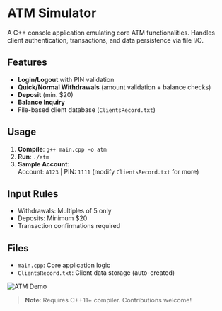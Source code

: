 # ATM Simulator

A C++ console application emulating core ATM functionalities. Handles client authentication, transactions, and data persistence via file I/O.

## Features
- **Login/Logout** with PIN validation
- **Quick/Normal Withdrawals** (amount validation + balance checks)
- **Deposit** (min. $20)
- **Balance Inquiry**
- File-based client database (`ClientsRecord.txt`)

## Usage
1. **Compile**: `g++ main.cpp -o atm`
2. **Run**: `./atm`
3. **Sample Account**:  
   Account: `A123` | PIN: `1111` (modify `ClientsRecord.txt` for more)

## Input Rules
- Withdrawals: Multiples of 5 only
- Deposits: Minimum $20
- Transaction confirmations required

## Files
- `main.cpp`: Core application logic  
- `ClientsRecord.txt`: Client data storage (auto-created)

![ATM Demo](https://via.placeholder.com/400x250.png?text=ATM+Interface+Preview)

> **Note**: Requires C++11+ compiler. Contributions welcome!
